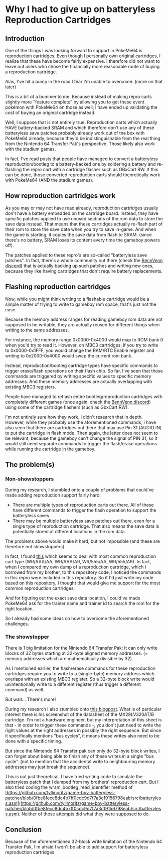 # Why I had to give up on batteryless Reproduction Cartridges

## Introduction

One of the things I was looking forward to support in PokeMe64 is reproduction cartridges. Even though I personally own original cartridges, I realize that these have become fairly expensive. I therefore did not want to leave out users who chose the financially more reasonable route of buying a reproduction cartridge.

Alas, I've hit a bump in the road I fear I'm unable to overcome. (more on that later)

This is a bit of a bummer to me. Because instead of making repro carts slightly more "feature complete" by allowing you to get these event pokémon with PokeMe64 on those as well, I have ended up validating the cost of buying an original cartridge instead.

Well, I suppose that is not entirely true. Reproduction carts which actually HAVE battery-backed SRAM and which therefore don't use any of these batteryless save patches probably already work out of the box with PokeMe64 already, because they'd be indistinguishable from the real thing from the Nintendo 64 Transfer Pak's perspective. Those likely also work with the stadium games.

In fact, I've read posts that people have managed to convert a batteryless reproduction/bootleg to a battery-backed one by soldering a battery and re-flashing the repro cart with a cartridge flasher such as GBxCart RW. If this can be done, those converted reproduction carts should theoretically work with PokeMe64 (AND the stadium games).

## How reproduction cartridges work

As you may or may not have read already, reproduction cartridges usually don't have a battery embedded on the cartridge board. Instead, they have specific patches applied to use unused sections of the rom data to store the save data instead. That means that these cartridges actually re-flash part of their rom to store the save data when you try to save in-game. And when the game is starting, it copies the save data from flash to SRAM. (since there's no battery, SRAM loses its content every time the gameboy powers off). 

The patches applied to these repro's are so-called "batteryless save patches". In fact, there's a whole community out there (check the [BennVenn discord](https://discord.gg/KYxpSRgB)) that is actually backing up such patches and writing new ones, because they like having cartridges that don't require battery replacements.

## Flashing reproduction cartridges

Now, while you might think writing to a flashable cartridge would be a simple matter of trying to write to gameboy rom space, that's just not the case.

Because the memory address ranges for reading gameboy rom data are not supposed to be writable, they are actually reused for different things when writing to the same addresses.

For instance, the memory range 0x0000-0x4000 would map to ROM bank 0 when you'd try to read it. However, on MBC3 cartridges, if you try to write to 0x0000-0x1FFF, you would change the RAM/RTC Enable register and writing to 0x2000-0x4000 would swap the current rom bank.

Instead, reproduction/bootleg cartridge types have specific commands to trigger erase/flash operations on their flash chip. So far, I've seen that those commands are triggered by writing specific values to specific memory addresses. And these memory addresses are actually overlapping with existing MBC3 registers.

People have managed to reflash entire bootleg/reproduction cartridges with completely different games (once again, check the [BennVenn discord](https://discord.gg/KYxpSRgB)) using some of the cartridge flashers (such as GbxCart RW). 

I'm not entirely sure how they work. I didn't research that in depth. However, while they probably use the aforementioned commands, I have also seen that there are cartridges out there that may use Pin 31 (AUDIO IN) to put the cartridge in flash mode. Then again, the latter does not seem to be relevant, because the gameboy can't change the signal of PIN 31, so it would still need separate commands to trigger the flash/erase operations while running the cartridge in the gameboy.

## The problem(s)

### Non-showstoppers
During my research, I stumbled onto a couple of problems that could've made adding reproduction support fairly hard:

- There are multiple types of reproduction carts out there. All of these have different commands to trigger the flash operation to support the batteryless saves
- There may be multiple batteryless save patches out there, even for a single type of reproduction cartridge. That also means the save data is potentially stored at different locations in the rom data.

The problems above would make it hard, but not impossible (and these are therefore not showstoppers). 

In fact, I found [this](https://github.com/tyllmoritz/game-boy-batteryless-patcher/blob/0fbe8fecc8dc4b7ff0cdc9d7f7a3c19156798eab/src/batteryless.asm) which seems to deal with most common reproduction cart type (WR/AAA/AA, WR/AAA/A9, WR/555/AA, WR/555/A9). In fact, when I compared my own dump of a reproduction cartridge, which I borrowed from my brother, to this repository code, I noticed the commands in this repro were included in this repository. So if I'd just write my code based on this repository, I thought that would give me support for the most common reproduction cartridges.

And for figuring out the exact save data location, I could've made PokeMe64 ask for the trainer name and trainer id to search the rom for the right location.

So I already had some ideas on how to overcome the aforementioned challenges.

### The showstopper

There is 1 big limitation for the Nintendo 64 Transfer Pak: It can only write blocks of 32 bytes starting at 32-byte aligned memory addresses. (= memory addresses which are mathematically divisible by 32).

As I mentioned earlier, the flash/erase commands for these reproduction cartridges require you to write to a (single-byte) memory address which overlaps with an existing MBC3 register. So a 32-byte block write would unintentionally write to a different register (thus trigger a different command) as well.

But wait... There's more!

During my research I also stumbled onto [this blogpost](https://dhole.github.io/post/gameboy_cartridge_rw_1/). What is of particular interest there is his screenshot of the datasheet of the MX29LV320AT/B cartridge. I'm not a hardware engineer, but my interpretation of this sheet is that - in order to trigger these commands -, you don't just need to write the right values at the right addresses in possibly the right sequence. But since it specifically mentions "bus cycles", it means these writes also need to be done with a specific timing.

But since the Nintendo 64 Transfer pak can only do 32-byte block writes, I can forget about being able to finish any of these writes in a single "bus cycle". (not to mention that the accidental write to neighbouring memory addresses may just break the sequence).

This is not just theoretical. I have tried writing code to simulate the batteryless patch that I dumped from my brothers' reproduction cart. But I also tried coding the wram\_bootleg\_read\_identifier method of [https://github.com/tyllmoritz/game-boy-batteryless-patcher/blob/0fbe8fecc8dc4b7ff0cdc9d7f7a3c19156798eab/src/batteryless.asm](https://github.com/tyllmoritz/game-boy-batteryless-patcher/blob/0fbe8fecc8dc4b7ff0cdc9d7f7a3c19156798eab/src/batteryless.asm). Neither of those attempts did what they were supposed to do.

## Conclusion

Because of the aforementioned 32-block write limitation of the Nintendo 64 Transfer Pak, I'm afraid I won't be able to add support for batteryless reproduction cartridges.

